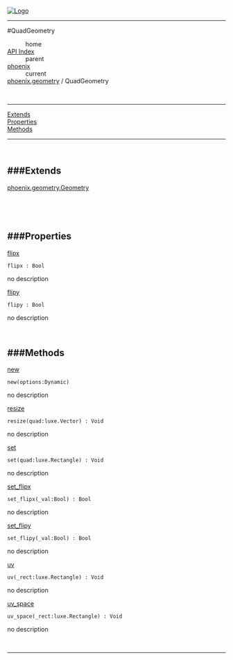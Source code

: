
[![Logo](../../../images/logo.png)](../../../index.html)

---

#QuadGeometry


&emsp;&emsp;&emsp;home   
[API Index](../../../api/index.html#phoenix.geometry)   
&emsp;&emsp;&emsp;parent    
[phoenix](../)     
&emsp;&emsp;&emsp;current    
[phoenix.geometry](./) / QuadGeometry

<br/>

---


[Extends](#Extends)   
[Properties](#Properties)   
[Methods](#Methods)   


---

&nbsp;   

<a class="lift" name="Extends" ></a>
###Extends   
---
<a class="lift" name="phoenix.geometry.Geometry" href="{{{rel_path}}}api/phoenix/geometry.Geometry.html">phoenix.geometry.Geometry</a>

&nbsp;   

&nbsp;   

<a class="lift" name="Properties" ></a>
###Properties   
---
<a class="lift" name="flipx" href="#flipx">flipx</a>



`flipx : Bool`

<span class="small_desc_flat"> no description </span>   

<a class="lift" name="flipy" href="#flipy">flipy</a>



`flipy : Bool`

<span class="small_desc_flat"> no description </span>   

&nbsp;   

<a class="lift" name="Methods" ></a>
###Methods   
---
<a class="lift" name="new" href="#new">new</a>



`new(options:Dynamic) `

<span class="small_desc_flat"> no description </span>   

<a class="lift" name="resize" href="#resize">resize</a>



`resize(quad:luxe.Vector) : Void`

<span class="small_desc_flat"> no description </span>   

<a class="lift" name="set" href="#set">set</a>



`set(quad:luxe.Rectangle) : Void`

<span class="small_desc_flat"> no description </span>   

<a class="lift" name="set_flipx" href="#set_flipx">set_flipx</a>



`set_flipx(_val:Bool) : Bool`

<span class="small_desc_flat"> no description </span>   

<a class="lift" name="set_flipy" href="#set_flipy">set_flipy</a>



`set_flipy(_val:Bool) : Bool`

<span class="small_desc_flat"> no description </span>   

<a class="lift" name="uv" href="#uv">uv</a>



`uv(_rect:luxe.Rectangle) : Void`

<span class="small_desc_flat"> no description </span>   

<a class="lift" name="uv_space" href="#uv_space">uv_space</a>



`uv_space(_rect:luxe.Rectangle) : Void`

<span class="small_desc_flat"> no description </span>   



&nbsp;
&nbsp;
&nbsp;

---  


&nbsp;   
&nbsp;   
